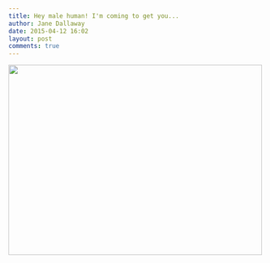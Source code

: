 ```yaml
---
title: Hey male human! I'm coming to get you...
author: Jane Dallaway
date: 2015-04-12 16:02
layout: post
comments: true
---
```


<div><a href="http://static.skitters.dallaway.com/tp_IMG_0352.JPG"><img src="http://static.skitters.dallaway.com/tp_thumb_IMG_0352.JPG" width="500" height="375"/></a></div>



  




      
